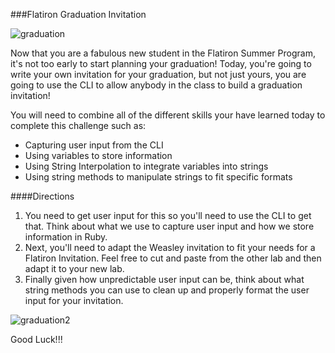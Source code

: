 ###Flatiron Graduation Invitation

![graduation](http://i.giphy.com/qLHzYjlA2FW8g.gif)

Now that you are a fabulous new student in the Flatiron Summer Program, it's not too early to start planning your graduation!  Today, you're going to write your own invitation for your graduation, but not just yours, you are going to use the CLI to allow anybody in the class to build a graduation invitation!

You will need to combine all of the different skills your have learned today to complete this challenge such as:
+  Capturing user input from the CLI
+  Using variables to store information
+  Using String Interpolation to integrate variables into strings
+  Using string methods to manipulate strings to fit specific formats

####Directions

1.  You need to get user input for this so you'll need to use the CLI to get that.  Think about what we use to capture user input and how we store information in Ruby.
2.  Next, you'll need to adapt the Weasley invitation to fit your needs for a Flatiron Invitation.  Feel free to cut and paste from the other lab and then adapt it to your new lab.
3.  Finally given how unpredictable user input can be, think about what string methods you can use to clean up and properly format the user input for your invitation.

![graduation2](http://i.giphy.com/3oEduUGL2JaSK7oS76.gif)

Good Luck!!!
